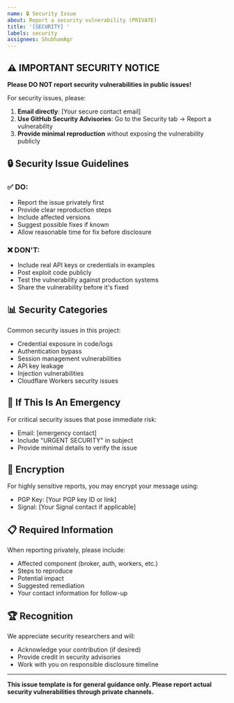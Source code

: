 ```yaml
---
name: 🔒 Security Issue
about: Report a security vulnerability (PRIVATE)
title: '[SECURITY] '
labels: security
assignees: ShubhamAgr
---
```


## ⚠️ IMPORTANT SECURITY NOTICE

**Please DO NOT report security vulnerabilities in public issues!**

For security issues, please:

1. **Email directly**: [Your secure contact email]
2. **Use GitHub Security Advisories**: Go to the Security tab → Report a vulnerability
3. **Provide minimal reproduction** without exposing the vulnerability publicly

## 🔒 Security Issue Guidelines

### ✅ DO:
- Report the issue privately first
- Provide clear reproduction steps
- Include affected versions
- Suggest possible fixes if known
- Allow reasonable time for fix before disclosure

### ❌ DON'T:
- Include real API keys or credentials in examples
- Post exploit code publicly
- Test the vulnerability against production systems
- Share the vulnerability before it's fixed

## 📊 Security Categories

Common security issues in this project:
- Credential exposure in code/logs
- Authentication bypass
- Session management vulnerabilities  
- API key leakage
- Injection vulnerabilities
- Cloudflare Workers security issues

## 🚨 If This Is An Emergency

For critical security issues that pose immediate risk:
- Email: [emergency contact]
- Include "URGENT SECURITY" in subject
- Provide minimal details to verify the issue

## 🔐 Encryption

For highly sensitive reports, you may encrypt your message using:
- PGP Key: [Your PGP key ID or link]
- Signal: [Your Signal contact if applicable]

## 📋 Required Information

When reporting privately, please include:
- Affected component (broker, auth, workers, etc.)
- Steps to reproduce
- Potential impact
- Suggested remediation
- Your contact information for follow-up

## 🏆 Recognition

We appreciate security researchers and will:
- Acknowledge your contribution (if desired)
- Provide credit in security advisories
- Work with you on responsible disclosure timeline

---

**This issue template is for general guidance only. Please report actual security vulnerabilities through private channels.**